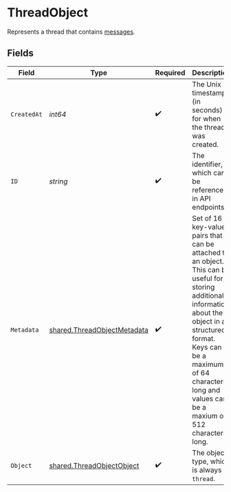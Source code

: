 # ThreadObject

Represents a thread that contains [messages](/docs/api-reference/messages).


## Fields

| Field                                                                                                                                                                                                                                                       | Type                                                                                                                                                                                                                                                        | Required                                                                                                                                                                                                                                                    | Description                                                                                                                                                                                                                                                 |
| ----------------------------------------------------------------------------------------------------------------------------------------------------------------------------------------------------------------------------------------------------------- | ----------------------------------------------------------------------------------------------------------------------------------------------------------------------------------------------------------------------------------------------------------- | ----------------------------------------------------------------------------------------------------------------------------------------------------------------------------------------------------------------------------------------------------------- | ----------------------------------------------------------------------------------------------------------------------------------------------------------------------------------------------------------------------------------------------------------- |
| `CreatedAt`                                                                                                                                                                                                                                                 | *int64*                                                                                                                                                                                                                                                     | :heavy_check_mark:                                                                                                                                                                                                                                          | The Unix timestamp (in seconds) for when the thread was created.                                                                                                                                                                                            |
| `ID`                                                                                                                                                                                                                                                        | *string*                                                                                                                                                                                                                                                    | :heavy_check_mark:                                                                                                                                                                                                                                          | The identifier, which can be referenced in API endpoints.                                                                                                                                                                                                   |
| `Metadata`                                                                                                                                                                                                                                                  | [shared.ThreadObjectMetadata](../../../pkg/models/shared/threadobjectmetadata.md)                                                                                                                                                                           | :heavy_check_mark:                                                                                                                                                                                                                                          | Set of 16 key-value pairs that can be attached to an object. This can be useful for storing additional information about the object in a structured format. Keys can be a maximum of 64 characters long and values can be a maxium of 512 characters long.<br/> |
| `Object`                                                                                                                                                                                                                                                    | [shared.ThreadObjectObject](../../../pkg/models/shared/threadobjectobject.md)                                                                                                                                                                               | :heavy_check_mark:                                                                                                                                                                                                                                          | The object type, which is always `thread`.                                                                                                                                                                                                                  |